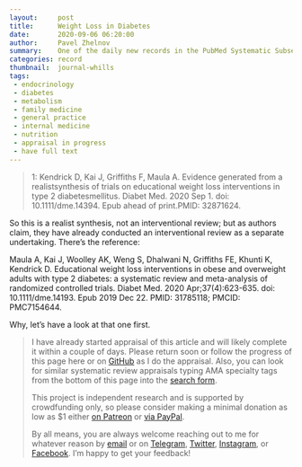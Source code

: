 ```yaml
---
layout:     post
title:      Weight Loss in Diabetes
date:       2020-09-06 06:20:00
author:     Pavel Zhelnov
summary:    One of the daily new records in the PubMed Systematic Subset indexed by Sep 3, 2020.
categories: record
thumbnail:  journal-whills
tags:
 - endocrinology
 - diabetes
 - metabolism
 - family medicine
 - general practice
 - internal medicine
 - nutrition
 - appraisal in progress
 - have full text
---
```


> 1: Kendrick D, Kai J, Griffiths F, Maula A. Evidence generated from a realistsynthesis of trials on educational weight loss interventions in type 2 diabetesmellitus. Diabet Med. 2020 Sep 1. doi: 10.1111/dme.14394. Epub ahead of print.PMID: 32871624.

So this is a realist synthesis, not an interventional review; but as authors claim, they have already conducted an interventional review as a separate undertaking. There’s the reference:

Maula A, Kai J, Woolley AK, Weng S, Dhalwani N, Griffiths FE, Khunti K,
Kendrick D. Educational weight loss interventions in obese and overweight adults with type 2 diabetes: a systematic review and meta-analysis of randomized controlled trials. Diabet Med. 2020 Apr;37(4):623-635. doi: 10.1111/dme.14193. Epub 2019 Dec 22. PMID: 31785118; PMCID: PMC7154644.

Why, let’s have a look at that one first.

> I have already started appraisal of this article and will likely complete it within a couple of days. Please return soon or follow the progress of this page here or on [GitHub](https://github.com/drzhelnov/zheln.github.io/commits/gh-pages/_posts/2020-09-03-000.md) as I do the appraisal. Also, you can look for similar systematic review appraisals typing AMA specialty tags from the bottom of this page into the [search form](https://zheln.com/search/).
>
> This project is independent research and is supported by crowdfunding only, so please consider making a minimal donation as low as $1 either [on Patreon](https://patreon.com/zheln) or [via PayPal](https://paypal.me/pjelnov).
>
> By all means, you are always welcome reaching out to me for whatever reason by [email](mailto:pavel@zheln.com) or on [Telegram](https://t.me/drzhelnov), [Twitter](https://twitter.com/drzhelnov), [Instagram](https://instagram.com/igzheln), or [Facebook](https://facebook.com/drzhelnov). I’m happy to get your feedback!
